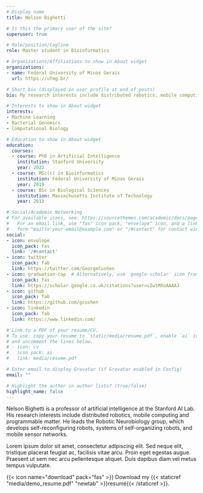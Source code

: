 ```yaml
---
# Display name
title: Nelson Bighetti

# Is this the primary user of the site?
superuser: true

# Role/position/tagline
role: Master student in Bioinformatics

# Organizations/Affiliations to show in About widget
organizations:
- name: Federal University of Minas Gerais
  url: https://ufmg.br/

# Short bio (displayed in user profile at end of posts)
bio: My research interests include distributed robotics, mobile computing and programmable matter.

# Interests to show in About widget
interests:
- Machine Learning
- Bacterial Genomics
- Computational Biology

# Education to show in About widget
education:
  courses:
  - course: PhD in Artificial Intelligence
    institution: Stanford University
    year: 2022
  - course: MSc(c) in Bioinformatics 
    institution: Federal University of Minas Gerais
    year: 2019
  - course: BSc in Biological Sciences
    institution: Massachusetts Institute of Technology
    year: 2013

# Social/Academic Networking
# For available icons, see: https://sourcethemes.com/academic/docs/page-builder/#icons
#   For an email link, use "fas" icon pack, "envelope" icon, and a link in the
#   form "mailto:your-email@example.com" or "/#contact" for contact widget.
social:
- icon: envelope
  icon_pack: fas
  link: '/#contact'
- icon: twitter
  icon_pack: fab
  link: https://twitter.com/GeorgeCushen
- icon: graduation-cap  # Alternatively, use `google-scholar` icon from `ai` icon pack
  icon_pack: fas
  link: https://scholar.google.co.uk/citations?user=sIwtMXoAAAAJ
- icon: github
  icon_pack: fab
  link: https://github.com/gcushen
- icon: linkedin
  icon_pack: fab
  link: https://www.linkedin.com/

# Link to a PDF of your resume/CV.
# To use: copy your resume to `static/media/resume.pdf`, enable `ai` icons in `params.toml`, 
# and uncomment the lines below.
# - icon: cv
#   icon_pack: ai
#   link: media/resume.pdf

# Enter email to display Gravatar (if Gravatar enabled in Config)
email: ""

# Highlight the author in author lists? (true/false)
highlight_name: false
---
```


Nelson Bighetti is a professor of artificial intelligence at the Stanford AI Lab. His research interests include distributed robotics, mobile computing and programmable matter. He leads the Robotic Neurobiology group, which develops self-reconfiguring robots, systems of self-organizing robots, and mobile sensor networks.

Lorem ipsum dolor sit amet, consectetur adipiscing elit. Sed neque elit, tristique placerat feugiat ac, facilisis vitae arcu. Proin eget egestas augue. Praesent ut sem nec arcu pellentesque aliquet. Duis dapibus diam vel metus tempus vulputate.

{{< icon name="download" pack="fas" >}} Download my {{< staticref "media/demo_resume.pdf" "newtab" >}}resumé{{< /staticref >}}.
